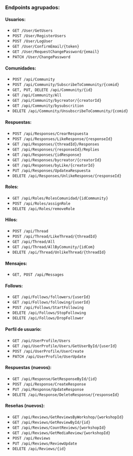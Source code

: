 ﻿### **Endpoints agrupados:**  
#### **Usuarios:**  
- `GET /User/GetUsers`  
- `POST /User/RegisterUsers`  
- `POST /User/LogUser`  
- `GET /User/ConfirmEmail/{token}`  
- `GET /User/RequestChangePassword/{email}`  
- `PATCH /User/ChangePassword`  

#### **Comunidades:**  
- `POST /api/Community`  
- `POST /api/Community/SubscribeToCommunity/{comid}`  
- `GET, PUT, DELETE /api/Community/{id}`  
- `GET /api/Community/All`  
- `GET /api/Community/bycreator/{creatorId}`  
- `GET /api/Community/bysubscrition`  
- `DELETE /api/Community/UnsubscribeToCommunity/{comid}`  

#### **Respuestas:**  
- `POST /api/Responses/CrearRespuesta`  
- `POST /api/Responses/LikeResponse/{responseId}`  
- `GET /api/Responses/{threadId}/Responses`  
- `GET /api/Responses/{responseId}/Replies`  
- `GET /api/Responses/{idResponse}`  
- `GET /api/Responses/bycreator/{creatorId}`  
- `GET /api/Responses/byLike/{creatorId}`  
- `PUT /api/Responses/UpdateaRespuesta`  
- `DELETE /api/Responses/UnlikeResponse/{responseId}`  

#### **Roles:**  
- `GET /api/Roles/RolesComunidad/{idCommunity}`  
- `POST /api/Roles/assignRole`  
- `DELETE /api/Roles/removeRole`  

#### **Hilos:**  
- `POST /api/Thread`  
- `POST /api/Thread/LikeThread/{threadId}`  
- `GET /api/Thread/All`  
- `GET /api/Thread/AllByComunity/{idCom}`  
- `DELETE /api/Thread/UnlikeThread/{threadId}`  

#### **Mensajes:**  
- `GET, POST /api/Messages`  

#### **Follows:**  
- `GET /api/Follows/followers/{userId}`  
- `GET /api/Follows/following/{userId}`  
- `POST /api/Follows/StartFollowing`  
- `DELETE /api/Follows/StopFollowing`  
- `DELETE /api/Follows/DropFollower`  

#### **Perfil de usuario:**  
- `GET /api/UserProfile/Users`  
- `GET /api/UserProfile/Users/GetUserById/{userId}`  
- `POST /api/UserProfile/UserCreate`  
- `PATCH /api/UserProfile/UserUpdate`  

#### **Respuestas (nuevos):**  
- `GET /api/Response/GetResponseById/{id}`  
- `POST /api/Response/CreateResponse`  
- `PUT /api/Response/UpdateResponse`  
- `DELETE /api/Response/DeleteResponse/{responseId}`  

#### **Reseñas (nuevos):**  
- `GET /api/Reviews/GetReviewsByWorkshop/{workshopId}`  
- `GET /api/Reviews/GetReviewById/{id}`  
- `GET /api/Reviews/CountReviews/{workshopId}`  
- `GET /api/Reviews/GetMediaReview/{workshopId}`  
- `POST /api/Reviews`  
- `PUT /api/Reviews/ReviewUpdate`  
- `DELETE /api/Reviews/{id}`  